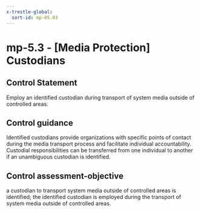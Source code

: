 ```yaml
---
x-trestle-global:
  sort-id: mp-05.03
---
```


# mp-5.3 - \[Media Protection\] Custodians

## Control Statement

Employ an identified custodian during transport of system media outside of controlled areas.

## Control guidance

Identified custodians provide organizations with specific points of contact during the media transport process and facilitate individual accountability. Custodial responsibilities can be transferred from one individual to another if an unambiguous custodian is identified.

## Control assessment-objective

a custodian to transport system media outside of controlled areas is identified;
the identified custodian is employed during the transport of system media outside of controlled areas.
